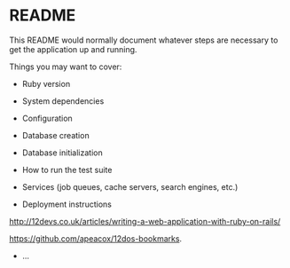 # README

This README would normally document whatever steps are necessary to get the
application up and running.

Things you may want to cover:

* Ruby version

* System dependencies

* Configuration

* Database creation

* Database initialization

* How to run the test suite

* Services (job queues, cache servers, search engines, etc.)

* Deployment instructions

http://12devs.co.uk/articles/writing-a-web-application-with-ruby-on-rails/

https://github.com/apeacox/12dos-bookmarks. 

* ...
